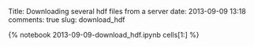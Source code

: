 Title: Downloading several hdf files from a server
date:  2013-09-09 13:18
comments: true
slug: download_hdf

{% notebook 2013-09-09-download_hdf.ipynb cells[1:] %}
